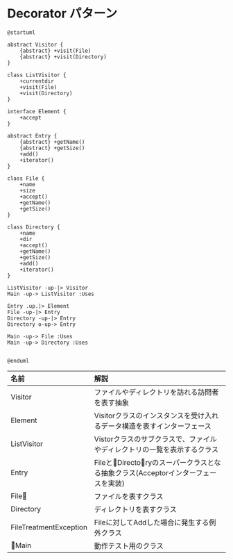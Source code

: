# Decorator パターン


```uml
@startuml

abstract Visitor {
    {abstract} +visit(File)
    {abstract} +visit(Directory)
}

class ListVisitor {
    +currentdir
    +visit(File)
    +visit(Directory)
}

interface Element {
    +accept
}

abstract Entry {
    {abstract} +getName()
    {abstract} +getSize()
    +add()
    +iterator()
}

class File {
    +name
    +size
    +accept()
    +getName()
    +getSize()
}

class Directory {
    +name
    +dir
    +accept()
    +getName()
    +getSize()
    +add()
    +iterator()
}

ListVisitor -up-|> Visitor
Main -up-> ListVisitor :Uses

Entry .up.|> Element
File -up-|> Entry
Directory -up-|> Entry
Directory o-up-> Entry

Main -up-> File :Uses
Main -up-> Directory :Uses


@enduml
```


| 名前 | 解説 |
|:----|:----|
| Visitor | ファイルやディレクトリを訪れる訪問者を表す抽象 |
| Element | Visitorクラスのインスタンスを受け入れるデータ構造を表すインターフェース |
| ListVisitor | Vistorクラスのサブクラスで、ファイルやディレクトリの一覧を表示するクラス |
| Entry | FileとDirectoryのスーパークラスとなる抽象クラス(Acceptorインターフェースを実装) |
| File | ファイルを表すクラス |
| Directory | ディレクトリを表すクラス |
| FileTreatmentException | Fileに対してAddした場合に発生する例外クラス |
| Main | 動作テスト用のクラス |

